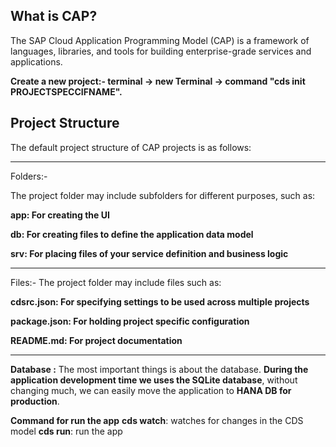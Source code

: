 ## What is CAP?

The SAP Cloud Application Programming Model (CAP) is a framework of languages, libraries, and tools for building enterprise-grade services and applications. 

**Create a new project:- terminal -> new Terminal -> command "cds init PROJECTSPECCIFNAME".** 

## Project Structure
The default project structure of CAP projects is as follows:

---

Folders:-

The project folder may include subfolders for different purposes, such as: 

**app: For creating the UI**

**db: For creating files to define the application data model**

**srv: For placing files of your service definition and business logic** 

---

Files:-
The project folder may include files such as: 

**cdsrc.json: For specifying settings to be used across multiple projects**

**package.json: For holding project specific configuration**

**README.md: For project documentation**

---


**Database :**
The most important things is about the database. **During the application development time we uses the SQLite database**, without changing much, we can easily move the application to **HANA DB for production**.

**Command for run the app**
**cds watch**: watches for changes in the CDS model
**cds run**: run the app
